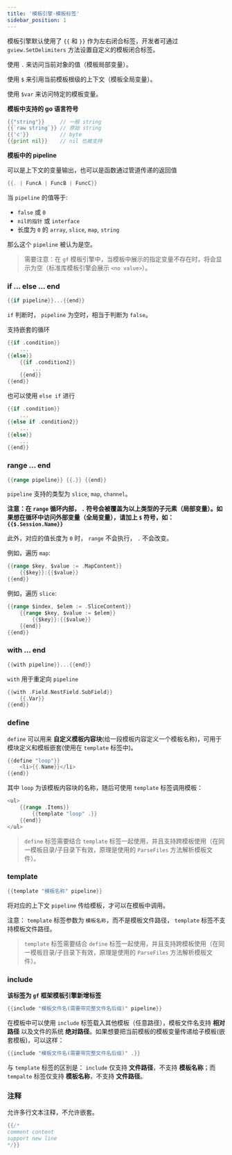 ```yaml
---
title: '模板引擎-模板标签'
sidebar_position: 1
---
```


模板引擎默认使用了 `{{` 和 `}}` 作为左右闭合标签，开发者可通过 `gview.SetDelimiters` 方法设置自定义的模板闭合标签。

使用 `.` 来访问当前对象的值（模板局部变量）。

使用 `$` 来引用当前模板根级的上下文（模板全局变量）。

使用 `$var` 来访问特定的模板变量。

**模板中支持的 go 语言符号**

```  go
{{"string"}}     // 一般 string
{{`raw string`}} // 原始 string
{{'c'}}          // byte
{{print nil}}    // nil 也被支持

```

**模板中的 pipeline**

可以是上下文的变量输出，也可以是函数通过管道传递的返回值

```  go
{{. | FuncA | FuncB | FuncC}}

```

当 `pipeline` 的值等于:

- `false` 或 `0`
- `nil的指针` 或 `interface`
- 长度为 `0` 的 `array`, `slice`, `map`, `string`

那么这个 `pipeline` 被认为是空。

> 需要注意：在 `gf` 模板引擎中，当模板中展示的指定变量不存在时，将会显示为空（标准库模板引擎会展示 `<no value>`）。

### if … else … end

```  go
{{if pipeline}}...{{end}}

```

`if` 判断时， `pipeline` 为空时，相当于判断为 `false`。

支持嵌套的循环

```  go
{{if .condition}}
    ...
{{else}}
	{{if .condition2}}
        ...
    {{end}}
{{end}}

```

也可以使用 `else if` 进行

```  go
{{if .condition}}
    ...
{{else if .condition2}}
    ...
{{else}}
    ...
{{end}}

```

### range … end

```  go
{{range pipeline}} {{.}} {{end}}

```

`pipeline` 支持的类型为 `slice`, `map`, `channel`。

**注意：在 `range` 循环内部， `.` 符号会被覆盖为以上类型的子元素（局部变量）。如果想在循环中访问外部变量（全局变量），请加上 `$` 符号，如： `{{$.Session.Name}}`**

此外，对应的值长度为 `0` 时， `range` 不会执行， `.` 不会改变。

例如，遍历 `map`:

```  go
{{range $key, $value := .MapContent}}
    {{$key}}:{{$value}}
{{end}}

```

例如，遍历 `slice`:

```  go
{{range $index, $elem := .SliceContent}}
    {{range $key, $value := $elem}}
        {{$key}}:{{$value}}
    {{end}}
{{end}}

```

### with … end

```  go
{{with pipeline}}...{{end}}

```

`with` 用于重定向 `pipeline`

```  go
{{with .Field.NestField.SubField}}
	{{.Var}}
{{end}}

```

### define

`define` 可以用来 **自定义模板内容块**(给一段模板内容定义一个模板名称)，可用于模块定义和模板嵌套(使用在 `template` 标签中)。

```  go
{{define "loop"}}
	<li>{{.Name}}</li>
{{end}}

```

其中 `loop` 为该模板内容块的名称，随后可使用 `template` 标签调用模板：

```  go
<ul>
	{{range .Items}}
		{{template "loop" .}}
	{{end}}
</ul>

```

> `define` 标签需要结合 `template` 标签一起使用，并且支持跨模板使用（在同一模板目录/子目录下有效，原理是使用的 `ParseFiles` 方法解析模板文件）。

### template

```  go
{{template "模板名称" pipeline}}

```

将对应的上下文 `pipeline` 传给模板，才可以在模板中调用。

注意： `template` 标签参数为 `模板名称`，而不是模板文件路径， `template` 标签不支持模板文件路径。

> `template` 标签需要结合 `define` 标签一起使用，并且支持跨模板使用（在同一模板目录/子目录下有效，原理是使用的 `ParseFiles` 方法解析模板文件）。

### include

**该标签为 `gf` 框架模板引擎新增标签**

```  go
{{include "模板文件名(需要带完整文件名后缀)" pipeline}}

```

在模板中可以使用 `include` 标签载入其他模板（任意路径），模板文件名支持 **相对路径** 以及文件的系统 **绝对路径**。如果想要把当前模板的模板变量传递给子模板(嵌套模板)，可以这样：

```  go
{{include "模板文件名(需要带完整文件名后缀)" .}}

```

与 `template` 标签的区别是： `include` 仅支持 **文件路径**，不支持 **模板名称**；而 `tempalte` 标签仅支持 **模板名称**，不支持 **文件路径**。

### 注释

允许多行文本注释，不允许嵌套。

```  go
{{/*
comment content
support new line
*/}}

```